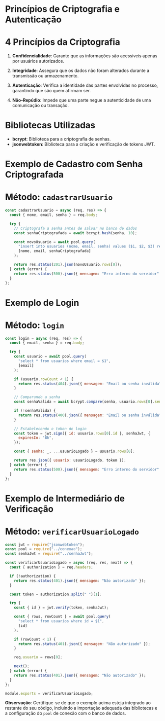 # Princípios de Criptografia e Autenticação

# 4 Princípios da Criptografia

1. **Confidencialidade**: Garante que as informações são acessíveis apenas por usuários autorizados.

2. **Integridade**: Assegura que os dados não foram alterados durante a transmissão ou armazenamento.

3. **Autenticação**: Verifica a identidade das partes envolvidas no processo, garantindo que são quem afirmam ser.

4. **Não-Repúdio**: Impede que uma parte negue a autenticidade de uma comunicação ou transação.

# Bibliotecas Utilizadas

- **bcrypt**: Biblioteca para a criptografia de senhas.
- **jsonwebtoken**: Biblioteca para a criação e verificação de tokens JWT.

# Exemplo de Cadastro com Senha Criptografada

# Método: `cadastrarUsuario`

```javascript
const cadastrarUsuario = async (req, res) => {
  const { nome, email, senha } = req.body;

  try {
    // Criptografa a senha antes de salvar no banco de dados
    const senhaCriptografada = await bcrypt.hash(senha, 10);

    const novoUsuario = await pool.query(
      "insert into usuarios (nome, email, senha) values ($1, $2, $3) returning *",
      [nome, email, senhaCriptografada]
    );

    return res.status(201).json(novoUsuario.rows[0]);
  } catch (error) {
    return res.status(500).json({ mensagem: "Erro interno do servidor" });
  }
};
```

# Exemplo de Login

# Método: `login`

```javascript
const login = async (req, res) => {
  const { email, senha } = req.body;

  try {
    const usuario = await pool.query(
      "select * from usuarios where email = $1",
      [email]
    );

    if (usuario.rowCount < 1) {
      return res.status(404).json({ mensagem: "Email ou senha inválida" });
    }

    // Comparando a senha
    const senhaValida = await bcrypt.compare(senha, usuario.rows[0].senha);

    if (!senhaValida) {
      return res.status(400).json({ mensagem: "Email ou senha inválida" });
    }

    // Estabelecendo o token de login
    const token = jwt.sign({ id: usuario.rows[0].id }, senhaJwt, {
      expiresIn: "8h",
    });

    const { senha: _, ...usuarioLogado } = usuario.rows[0];

    return res.json({ usuario: usuarioLogado, token });
  } catch (error) {
    return res.status(500).json({ mensagem: "Erro interno do servidor" });
  }
};
```

# Exemplo de Intermediário de Verificação

# Método: `verificarUsuarioLogado`

```javascript
const jwt = require("jsonwebtoken");
const pool = require("../conexao");
const senhaJwt = require("../senhaJwt");

const verificarUsuarioLogado = async (req, res, next) => {
  const { authorization } = req.headers;

  if (!authorization) {
    return res.status(401).json({ mensagem: "Não autorizado" });
  }

  const token = authorization.split(" ")[1];

  try {
    const { id } = jwt.verify(token, senhaJwt);

    const { rows, rowCount } = await pool.query(
      "select * from usuarios where id = $1",
      [id]
    );

    if (rowCount < 1) {
      return res.status(401).json({ mensagem: "Não autorizado" });
    }

    req.usuario = rows[0];

    next();
  } catch (error) {
    return res.status(401).json({ mensagem: "Não autorizado" });
  }
};

module.exports = verificarUsuarioLogado;
```

**Observação**: Certifique-se de que o exemplo acima esteja integrado ao restante do seu código, incluindo a importação adequada das bibliotecas e a configuração do `pool` de conexão com o banco de dados.
